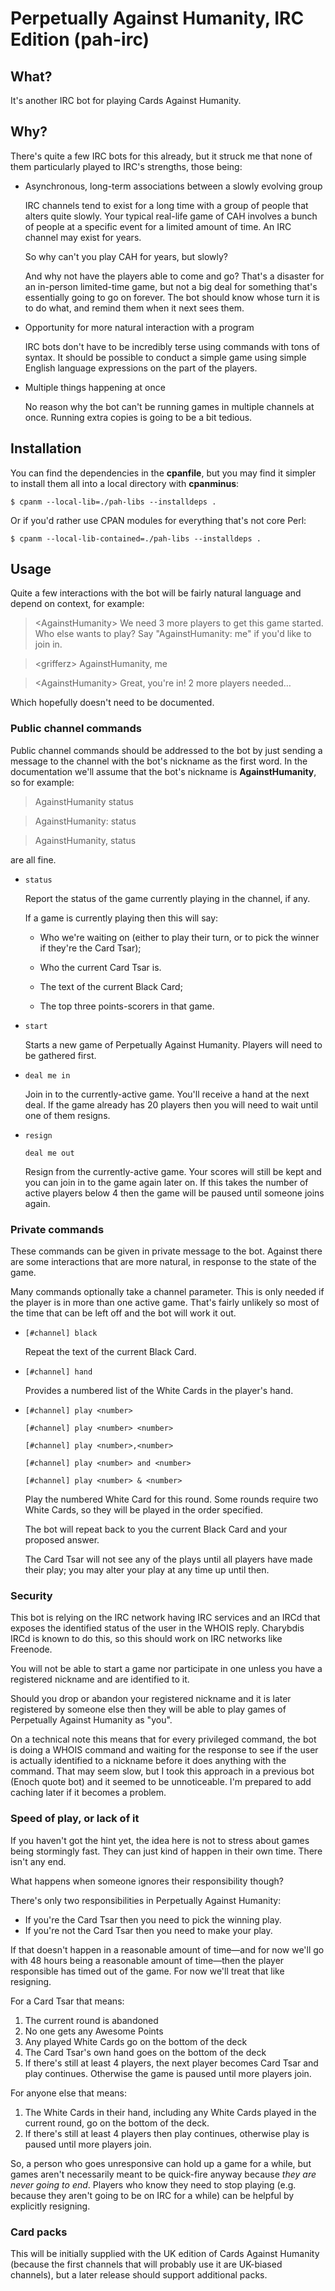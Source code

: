# Perpetually Against Humanity, IRC Edition (pah-irc)

## What?

It's another IRC bot for playing Cards Against Humanity.

## Why?

There's quite a few IRC bots for this already, but it struck me that none of
them particularly played to IRC's strengths, those being:

*   Asynchronous, long-term associations between a slowly evolving group

    IRC channels tend to exist for a long time with a group of people that
    alters quite slowly. Your typical real-life game of CAH involves a bunch of
    people at a specific event for a limited amount of time. An IRC channel may
    exist for years.

    So why can't you play CAH for years, but slowly?

    And why not have the players able to come and go? That's a disaster for an
    in-person limited-time game, but not a big deal for something that's
    essentially going to go on forever. The bot should know whose turn it is to
    do what, and remind them when it next sees them.

*   Opportunity for more natural interaction with a program

    IRC bots don't have to be incredibly terse using commands with tons of
    syntax.  It should be possible to conduct a simple game using simple
    English language expressions on the part of the players.

*   Multiple things happening at once

    No reason why the bot can't be running games in multiple channels at once.
    Running extra copies is going to be a bit tedious.

## Installation

You can find the dependencies in the **cpanfile**, but you may find it simpler
to install them all into a local directory with **cpanminus**:

```
$ cpanm --local-lib=./pah-libs --installdeps .
```

Or if you'd rather use CPAN modules for everything that's not core Perl:

```
$ cpanm --local-lib-contained=./pah-libs --installdeps .
```

## Usage

Quite a few interactions with the bot will be fairly natural language and depend on context, for example:

> &lt;AgainstHumanity&gt; We need 3 more players to get this game started. Who
                          else wants to play? Say "AgainstHumanity: me" if
                          you'd like to join in.

> &lt;grifferz&gt; AgainstHumanity, me

> &lt;AgainstHumanity&gt; Great, you're in! 2 more players needed…

Which hopefully doesn't need to be documented.

### Public channel commands

Public channel commands should be addressed to the bot by just sending a
message to the channel with the bot's nickname as the first word. In the
documentation we'll assume that the bot's nickname is **AgainstHumanity**, so
for example:

> AgainstHumanity status

> AgainstHumanity: status

> AgainstHumanity, status

are all fine.

*   `status`

    Report the status of the game currently playing in the channel, if any.

    If a game is currently playing then this will say:

    *   Who we're waiting on (either to play their turn, or to pick the winner
        if they're the Card Tsar);

    *   Who the current Card Tsar is.

    *   The text of the current Black Card;

    *   The top three points-scorers in that game.

*   `start`

    Starts a new game of Perpetually Against Humanity. Players will need to be
    gathered first.

*   `deal me in`

    Join in to the currently-active game. You'll receive a hand at the next
    deal. If the game already has 20 players then you will need to wait until
    one of them resigns.

*   `resign`

    `deal me out`

    Resign from the currently-active game. Your scores will still be kept and
    you can join in to the game again later on. If this takes the number of
    active players below 4 then the game will be paused until someone joins
    again.

### Private commands

These commands can be given in private message to the bot. Against there are
some interactions that are more natural, in response to the state of the game.

Many commands optionally take a channel parameter. This is only needed if the
player is in more than one active game. That's fairly unlikely so most of the
time that can be left off and the bot will work it out.

*   `[#channel] black`

    Repeat the text of the current Black Card.

*   `[#channel] hand`

    Provides a numbered list of the White Cards in the player's hand.

*   `[#channel] play <number>`

    `[#channel] play <number> <number>`

    `[#channel] play <number>,<number>`

    `[#channel] play <number> and <number>`

    `[#channel] play <number> & <number>`

    Play the numbered White Card for this round. Some rounds require two White
    Cards, so they will be played in the order specified.

    The bot will repeat back to you the current Black Card and your proposed
    answer.

    The Card Tsar will not see any of the plays until all players have made
    their play; you may alter your play at any time up until then.

### Security

This bot is relying on the IRC network having IRC services and an IRCd that
exposes the identified status of the user in the WHOIS reply. Charybdis IRCd is
known to do this, so this should work on IRC networks like Freenode.

You will not be able to start a game nor participate in one unless you have a
registered nickname and are identified to it.

Should you drop or abandon your registered nickname and it is later registered
by someone else then they will be able to play games of Perpetually Against
Humanity as "you".

On a technical note this means that for every privileged command, the bot is
doing a WHOIS command and waiting for the response to see if the user is
actually identified to a nickname before it does anything with the command.
That may seem slow, but I took this approach in a previous bot (Enoch quote
bot) and it seemed to be unnoticeable. I'm prepared to add caching later if it
becomes a problem.

### Speed of play, or lack of it

If you haven't got the hint yet, the idea here is not to stress about games
being stormingly fast. They can just kind of happen in their own time. There
isn't any end.

What happens when someone ignores their responsibility though?

There's only two responsibilities in Perpetually Against Humanity:

* If you're the Card Tsar then you need to pick the winning play.
* If you're not the Card Tsar then you need to make your play.

If that doesn't happen in a reasonable amount of time—and for now we'll go with
48 hours being a reasonable amount of time—then the player responsible has
timed out of the game. For now we'll treat that like resigning.

For a Card Tsar that means:

1. The current round is abandoned
2. No one gets any Awesome Points
3. Any played White Cards go on the bottom of the deck
4. The Card Tsar's own hand goes on the bottom of the deck
5. If there's still at least 4 players, the next player becomes Card Tsar and
   play continues. Otherwise the game is paused until more players join.

For anyone else that means:

1. The White Cards in their hand, including any White Cards played in the
   current round, go on the bottom of the deck.
2. If there's still at least 4 players then play continues, otherwise play is
   paused until more players join.

So, a person who goes unresponsive can hold up a game for a while, but games
aren't necessarily meant to be quick-fire anyway because *they are never going
to end*. Players who know they need to stop playing (e.g. because they aren't
going to be on IRC for a while) can be helpful by explicitly resigning.

### Card packs

This will be initially supplied with the UK edition of Cards Against Humanity
(because the first channels that will probably use it are UK-biased channels),
but a later release should support additional packs.
